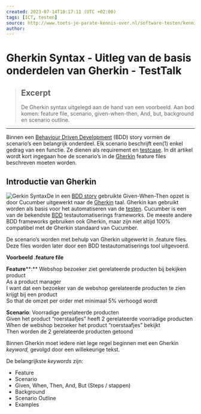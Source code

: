 ```yaml
---
created: 2023-07-14T10:17:11 (UTC +02:00)
tags: [ICT, testen]
source: http://www.toets-je-parate-kennis-over.nl/software-testen/kennisbank/gherkin-syntax/
author: 
---
```


# Gherkin Syntax - Uitleg van de basis onderdelen van Gherkin - TestTalk

> ## Excerpt
> De Gherkin syntax uitgelegd aan de hand van een voorbeeld. Aan bod komen: feature file, scenario, given-when-then, And, but, background en scenario outline.

---
Binnen een [Behaviour Driven Development]( https://www.toets-je-parate-kennis-over.nl/software-testen/kennisbank/behaviour-driven-development/ "Behaviour Driven Development") (BDD) story vormen de scenario’s een belangrijk onderdeel. Elk scenario beschrijft een(1) enkel gedrag van een functie. Ze dienen als requirement en [testcase]( https://www.toets-je-parate-kennis-over.nl/software-testen/kennisbank/testgeval-software-testen/ " testcase"). In dit artikel wordt kort ingegaan hoe de scenario’s in de [Gherkin]( https://www.toets-je-parate-kennis-over.nl/software-testen/kennisbank/gherkin-syntax/ "Gherkin") feature files beschreven moeten worden.

## Introductie van Gherkin

![Gerkin Syntax](http://www.toets-je-parate-kennis-over.nl/software-testen/wp-content/uploads/sites/3/2017/12/augurken-300x224.jpg)De in een [BDD story]( https://www.toets-je-parate-kennis-over.nl/software-testen/kennisbank/story-bdd/ "BDD story") gebruikte Given-When-Then opzet is door Cucumber uitgewerkt naar de [Gherkin]( https://www.toets-je-parate-kennis-over.nl/software-testen/kennisbank/gherkin-syntax/ "Gherkin") taal. Gherkin kan gebruikt worden als basis voor het automatiseren van de [testen]( https://www.toets-je-parate-kennis-over.nl/software-testen/kennisbank/software-testen/ "testen"). Cucumber is een van de bekendste [BDD]( https://www.toets-je-parate-kennis-over.nl/software-testen/kennisbank/behaviour-driven-development/ " BDD") testautomatiserings frameworks. De meeste andere BDD frameworks gebruiken ook Gherkin, maar zijn niet altijd 100% compatibel met de Gherkin standaard van Cucumber.

De scenario’s worden met behulp van Gherkin uitgewerkt in .feature files. Deze files worden later door een BDD testautomatiserings tool uitgevoerd.

**Voorbeeld .feature file**

**Feature****:** Webshop bezoeker ziet gerelateerde producten bij bekijken product  
As a product manager  
I want dat een bezoeker van de webshop gerelateerde producten te zien krijgt bij een product  
So that de omzet per order met minimaal 5% verhoogd wordt

**Scenario**: Voorradige gerelateerde producten  
Given het product “roerstaafjes” heeft 2 gerelateerde voorradige producten  
When de webshop bezoeker het product “roerstaafjes” bekijkt  
Then worden de 2 gerelateerde producten getoond

Binnen Gherkin moet iedere niet lege regel beginnen met een Gherkin _keyword,_ gevolgd door een willekeurige tekst.

De belangrijkste _keywords_ zijn:

-   Feature
-   Scenario
-   Given, When, Then, And, But (Steps / stappen)
-   Background
-   Scenario Outline
-   Examples
